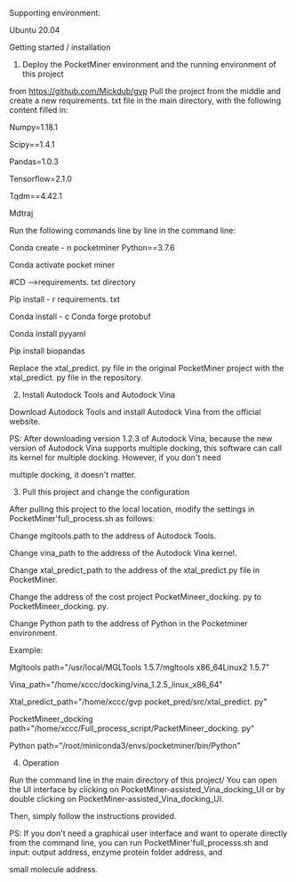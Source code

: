 Supporting environment:

Ubuntu 20.04


Getting started / installation


1. Deploy the PocketMiner environment and the running environment of this project

from https://github.com/Mickdub/gvp Pull the project from the middle and create a new requirements. txt file in the main directory, with the following content filled in:

Numpy=1.18.1

Scipy==1.4.1

Pandas=1.0.3

Tensorflow=2.1.0

Tqdm==4.42.1

Mdtraj

Run the following commands line by line in the command line:

Conda create - n pocketminer Python==3.7.6

Conda activate pocket miner

#CD -->requirements. txt directory

Pip install - r requirements. txt

Conda install - c Conda forge protobuf

Conda install pyyaml

Pip install biopandas

Replace the xtal_predict. py file in the original PocketMiner project with the xtal_predict. py file in the repository.


2. Install Autodock Tools and Autodock Vina

Download Autodock Tools and install Autodock Vina from the official website.

PS: After downloading version 1.2.3 of Autodock Vina, because the new version of Autodock Vina supports multiple docking, this software can call its kernel for multiple docking. However, if you don't need 

multiple docking, it doesn't matter.


3. Pull this project and change the configuration

After pulling this project to the local location, modify the settings in PocketMiner'full_process.sh as follows:

Change mgltools.path to the address of Autodock Tools.

Change vina_path to the address of the Autodock Vina kernel.

Change xtal_predict_path to the address of the xtal_predict.py file in PocketMiner.

Change the address of the cost project PocketMineer_docking. py to PocketMineer_docking. py.

Change Python path to the address of Python in the Pocketminer environment.

Example:

Mgltools path="/usr/local/MGLTools 1.5.7/mgltools x86_64Linux2 1.5.7"

Vina_path="/home/xccc/docking/vina_1.2.5_linux_x86_64"

Xtal_predict_path="/home/xccc/gvp pocket_pred/src/xtal_predict. py"

PocketMineer_docking path="/home/xccc/Full_process_script/PacketMineer_docking. py"

Python path="/root/miniconda3/envs/pocketminer/bin/Python"


4. Operation

Run the command line in the main directory of this project/ You can open the UI interface by clicking on PocketMiner-assisted_Vina_docking_UI or by double clicking on PocketMiner-assisted_Vina_docking_UI. 

Then, simply follow the instructions provided.


PS: If you don't need a graphical user interface and want to operate directly from the command line, you can run PocketMiner'full_processs.sh and input: output address, enzyme protein folder address, and 

small molecule address.
